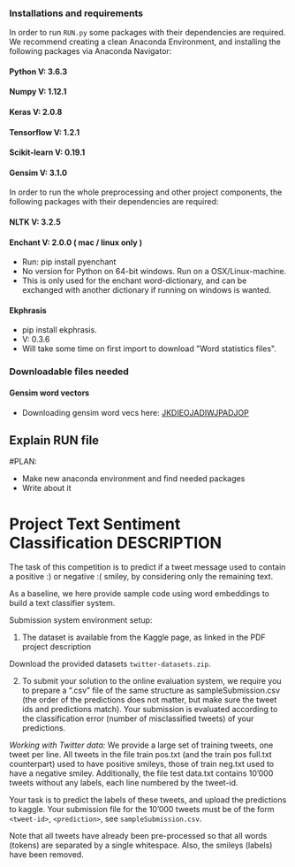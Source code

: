 ### Installations and requirements

In order to run `RUN.py` some packages with their dependencies are required. We recommend creating a clean Anaconda Environment, and installing the following packages via Anaconda Navigator:

#### Python V: 3.6.3
#### Numpy V: 1.12.1
#### Keras V: 2.0.8 
#### Tensorflow V: 1.2.1
#### Scikit-learn V: 0.19.1
#### Gensim  V: 3.1.0

In order to run the whole preprocessing and other project components, the following packages with their dependencies are required:

#### NLTK V: 3.2.5 

#### Enchant V: 2.0.0 ( mac / linux only ) 
- Run: pip install pyenchant
- No version for Python on 64-bit windows. Run on a OSX/Linux-machine.
- This is only used for the enchant word-dictionary, and can be exchanged with another dictionary if running on windows is wanted.
 
#### Ekphrasis
- pip install ekphrasis. 
- V: 0.3.6 
- Will take some time on first import to download "Word statistics files". 


### Downloadable files needed

#### Gensim word vectors 

- Downloading gensim word vecs here: [JKDIEOJADIWJPADJOP]("www.bt.no")


## Explain RUN file 

#PLAN: 
- Make new anaconda environment and find needed packages 
- Write about it



# Project Text Sentiment Classification DESCRIPTION


The task of this competition is to predict if a tweet message used to contain a positive :) or negative :( smiley, by considering only the remaining text.

As a baseline, we here provide sample code using word embeddings to build a text classifier system.

Submission system environment setup:

1. The dataset is available from the Kaggle page, as linked in the PDF project description

 Download the provided datasets `twitter-datasets.zip`.

2. To submit your solution to the online evaluation system, we require you to prepare a “.csv” file of the same structure as sampleSubmission.csv (the order of the predictions does not matter, but make sure the tweet ids and predictions match). Your submission is evaluated according to the classification error (number of misclassified tweets) of your predictions.

*Working with Twitter data:* We provide a large set of training tweets, one tweet per line. All tweets in the file train pos.txt (and the train pos full.txt counterpart) used to have positive smileys, those of train neg.txt used to have a negative smiley. Additionally, the file test data.txt contains 10’000 tweets without any labels, each line numbered by the tweet-id.

Your task is to predict the labels of these tweets, and upload the predictions to kaggle. Your submission file for the 10’000 tweets must be of the form `<tweet-id>`, `<prediction>`, see `sampleSubmission.csv`.

Note that all tweets have already been pre-processed so that all words (tokens) are separated by a single whitespace. Also, the smileys (labels) have been removed.
